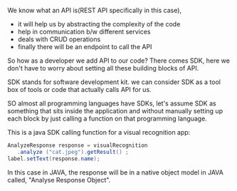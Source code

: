 We know what an API is(REST API specifically in this case), 
- it will help us by abstracting  the complexity of the code
- help in communication b/w different services
- deals with CRUD operations
- finally there will be an endpoint to call the API

So how as a developer we add API to our code? There comes SDK, here we don't have to worry about setting all these building blocks of API.

SDK stands for software development kit. we can consider SDK as a tool box of tools or code that actually calls API for us.

SO almost all programming languages have SDKs, let's assume SDK as something that sits inside the application and without manually setting up each block by just calling a function on that programming language.

This is a java SDK calling function for a visual recognition app:
```java
AnalyzeResponse response = visualRecognition
   .analyze ("cat.jpeg").getResult() ;
label.setText(response.name);
```

In this case in JAVA, the response will be in a native object model in JAVA called, "Analyse Response Object".